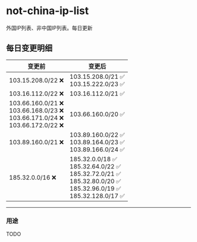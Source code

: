 # not-china-ip-list
外国IP列表、非中国IP列表。每日更新

每日变更明细
--------------------
|  变更前   | 变更后 |
|  ----  | ----  |
|  103.15.208.0/22 :x:  | 103.15.208.0/21 :white_check_mark: <br> 103.15.222.0/23 :white_check_mark: <br>  | 
|  103.16.112.0/22 :x:  | 103.16.112.0/21 :white_check_mark: | 
|  103.66.160.0/21 :x: <br> 103.66.168.0/23 :x: <br> 103.66.171.0/24 :x: <br> 103.66.172.0/22 :x: <br> | 103.66.160.0/20 :white_check_mark: | 
|  103.89.160.0/21 :x:  | 103.89.160.0/22 :white_check_mark: <br> 103.89.164.0/23 :white_check_mark: <br> 103.89.166.0/24 :white_check_mark: <br>  | 
|  185.32.0.0/16 :x:  | 185.32.0.0/18 :white_check_mark: <br> 185.32.64.0/22 :white_check_mark: <br> 185.32.72.0/21 :white_check_mark: <br> 185.32.80.0/20 :white_check_mark: <br> 185.32.96.0/19 :white_check_mark: <br> 185.32.128.0/17 :white_check_mark: <br>  | 

--------------------
### 用途
TODO
